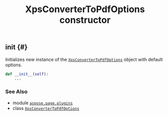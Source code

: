 ﻿---
title: XpsConverterToPdfOptions constructor
second_title: Aspose.Page for Python via .NET API References
description: 
type: docs
weight: 10
url: /python-net/aspose.page.plugins/xpsconvertertopdfoptions/__init__/
is_root: false
---

## __init__ {#}

Initializes new instance of the [`XpsConverterToPdfOptions`](/page/python-net/aspose.page.plugins/xpsconvertertopdfoptions) object with default options.



```python
def __init__(self):
    ...
```





### See Also
* module [`aspose.page.plugins`](../../)
* class [`XpsConverterToPdfOptions`](/page/python-net/aspose.page.plugins/xpsconvertertopdfoptions)
